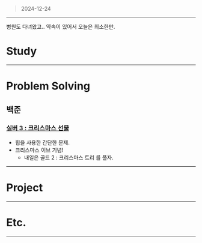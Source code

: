 > 2024-12-24
> 

---

병원도 다녀왔고.. 약속이 있어서 오늘은 최소한만.

# Study

---

# Problem Solving

## 백준

### [실버 3 : 크리스마스 선물](https://www.acmicpc.net/problem/14235)

- 힙을 사용한 간단한 문제.
- 크리스마스 이브 기념!
    - 내일은 골드 2 : 크리스마스 트리 를 풀자.

---

# Project

---

# Etc.

---
